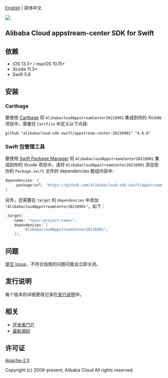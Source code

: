 [English](README.md) | 简体中文

![](https://aliyunsdk-pages.alicdn.com/icons/AlibabaCloud.svg)

## Alibaba Cloud appstream-center SDK for Swift

## 依赖

- iOS 13.3+ / macOS 10.15+
- Xcode 11.3+
- Swift 5.6

## 安装

### Carthage

要使用 [Carthage](https://github.com/Carthage/Carthage) 将 `AlibabacloudAppstreamCenter20210901` 集成到你的 Xcode 项目中，需要在 `Cartfile` 中定义以下内容:

```ogdl
github "alibabacloud-sdk-swift/appstream-center-20210901" "4.6.0"
```

### Swift 包管理工具

要使用 [Swift Package Manager](https://swift.org/package-manager/) 将 `AlibabacloudAppstreamCenter20210901` 集成到你的 Xcode 项目中，请将 `AlibabacloudAppstreamCenter20210901` 添加至你的 `Package.swift` 文件的 dependencies 数组内容中:

```swift
dependencies: [
    .package(url: "https://github.com/alibabacloud-sdk-swift/appstream-center-20210901.git", from: "4.6.0")
]
```

另外，还需要在 `target` 的 `dependencies` 中添加 `"AlibabacloudAppstreamCenter20210901"`，如下：

```swift
.target(
    name: "<your-project-name>",
    dependencies: [
        "AlibabacloudAppstreamCenter20210901",
    ]),
```

## 问题

[提交 Issue](https://github.com/alibabacloud-sdk-swift/appstream-center-20210901/issues/new)，不符合指南的问题可能会立即关闭。

## 发行说明

每个版本的详细更改记录在[发行说明](./ChangeLog.txt)中。

## 相关

* [开发者门户](https://next.api.aliyun.com/home)
* [最新源码](https://github.com/alibabacloud-sdk-swift/appstream-center-20210901)

## 许可证

[Apache-2.0](http://www.apache.org/licenses/LICENSE-2.0)

Copyright (c) 2009-present, Alibaba Cloud All rights reserved.
